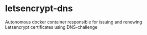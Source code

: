 # letsencrypt-dns
Autonomous docker container responsible for issuing and renewing Letsencrypt certificates using DNS-challenge
